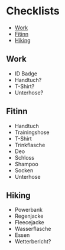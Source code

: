 # Checklists

- [Work](#work)
- [Fitinn](#fitinn)
- [Hiking](#hiking)

## Work

-    ID Badge
-    Handtuch?
-    T-Shirt?
-    Unterhose?

## Fitinn

-   Handtuch
-   Trainingshose
-   T-Shirt
-   Trinkflasche
-   Deo
-   Schloss
-   Shampoo
-   Socken
-   Unterhose

## Hiking

-   Powerbank
-   Regenjacke
-   Fleecejacke
-   Wasserflasche
-   Essen
-   Wetterbericht?

